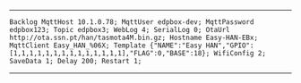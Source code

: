 <hr>


```Backlog MqttHost 10.1.0.78; MqttUser edpbox-dev; MqttPassword edpbox123; Topic edpbox3; WebLog 4; SerialLog 0; OtaUrl http://ota.ssn.pt/han/tasmota4M.bin.gz; Hostname Easy-HAN-EBx; MqttClient Easy_HAN_%06X; Template {"NAME":"Easy HAN","GPIO":[1,1,1,1,1,1,1,1,1,1,1,1,1,1],"FLAG":0,"BASE":18}; WifiConfig 2; SaveData 1; Delay 200; Restart 1; ``` 


<hr>


